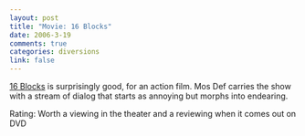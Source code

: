 ```yaml
--- 
layout: post
title: "Movie: 16 Blocks"
date: 2006-3-19
comments: true
categories: diversions
link: false
---
```

<a href="http://imdb.com/title/tt0450232/" title="16 Blocks">16 Blocks</a> is surprisingly good, for an action film. Mos Def carries the show with a stream of dialog that starts as annoying but morphs into endearing.

Rating: Worth a viewing in the theater and a reviewing when it comes out on DVD
